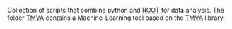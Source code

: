 Collection of scripts that combine python and [ROOT](https://root.cern/) for data analysis. 
The folder [TMVA](https://github.com/MartinezAgullo/Root_with_Python/tree/main/TMVA) contains a Machine-Learning tool based on the [TMVA](https://root.cern/manual/tmva/) library. 
